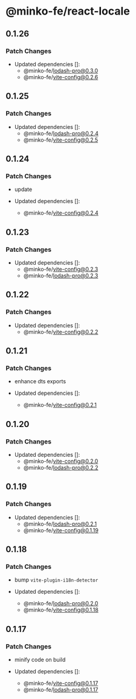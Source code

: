 # @minko-fe/react-locale

## 0.1.26

### Patch Changes

- Updated dependencies []:
  - @minko-fe/lodash-pro@0.3.0
  - @minko-fe/vite-config@0.2.6

## 0.1.25

### Patch Changes

- Updated dependencies []:
  - @minko-fe/lodash-pro@0.2.4
  - @minko-fe/vite-config@0.2.5

## 0.1.24

### Patch Changes

- update

- Updated dependencies []:
  - @minko-fe/vite-config@0.2.4

## 0.1.23

### Patch Changes

- Updated dependencies []:
  - @minko-fe/vite-config@0.2.3
  - @minko-fe/lodash-pro@0.2.3

## 0.1.22

### Patch Changes

- Updated dependencies []:
  - @minko-fe/vite-config@0.2.2

## 0.1.21

### Patch Changes

- enhance dts exports

- Updated dependencies []:
  - @minko-fe/vite-config@0.2.1

## 0.1.20

### Patch Changes

- Updated dependencies []:
  - @minko-fe/vite-config@0.2.0
  - @minko-fe/lodash-pro@0.2.2

## 0.1.19

### Patch Changes

- Updated dependencies []:
  - @minko-fe/lodash-pro@0.2.1
  - @minko-fe/vite-config@0.1.19

## 0.1.18

### Patch Changes

- bump `vite-plugin-i18n-detector`

- Updated dependencies []:
  - @minko-fe/lodash-pro@0.2.0
  - @minko-fe/vite-config@0.1.18

## 0.1.17

### Patch Changes

- minify code on build

- Updated dependencies []:
  - @minko-fe/vite-config@0.1.17
  - @minko-fe/lodash-pro@0.1.17
